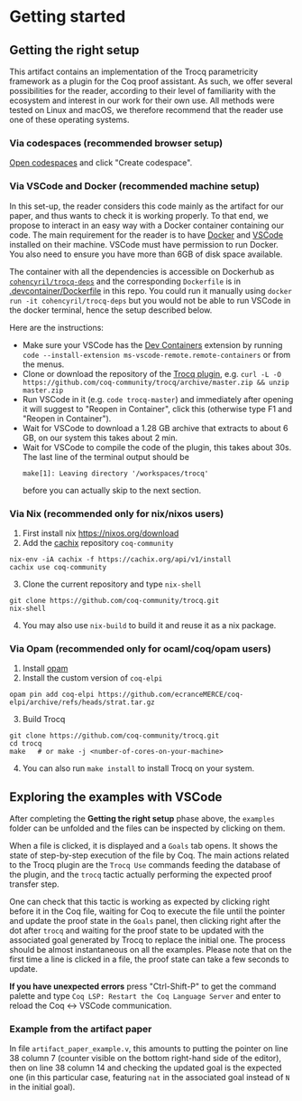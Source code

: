 # Getting started

## Getting the right setup

This artifact contains an implementation of the Trocq parametricity framework as
a plugin for the Coq proof assistant. As such, we offer several possibilities
for the reader, according to their level of familiarity with the ecosystem and
interest in our work for their own use. All methods were tested on Linux and
macOS, we therefore recommend that the reader use one of these operating
systems.

### Via codespaces (recommended browser setup)

[Open codespaces](https://github.com/codespaces/new?skip_quickstart=true&machine=standardLinux32gb&repo=717137925&ref=master&devcontainer_path=.devcontainer%2Fdevcontainer.json&geo=EuropeWest) and click "Create codespace".

### Via VSCode and Docker (recommended machine setup)

In this set-up, the reader considers this code mainly as the artifact
for our paper, and thus wants to check it is working properly. To that
end, we propose to interact in an easy way with a Docker container
containing our code. The main requirement for the reader is to have
[Docker](https://www.docker.com) and
[VSCode](https://code.visualstudio.com) installed on their
machine. VSCode must have permission to run Docker. You also need to
ensure you have more than 6GB of disk space available.

The container with all the dependencies is accessible on Dockerhub as [`cohencyril/trocq-deps`](https://hub.docker.com/repository/docker/cohencyril/trocq-deps) and the corresponding `Dockerfile` is in [.devcontainer/Dockerfile](https://github.com/coq-community/trocq/blob/master/.devcontainer/Dockerfile) in this repo. You could run it manually using `docker run -it cohencyril/trocq-deps` but you would not be able to run VSCode in the docker terminal, hence the setup described below.

Here are the instructions:
- Make sure your VSCode has the [Dev
  Containers](https://marketplace.visualstudio.com/items?itemName=ms-vscode-remote.remote-containers)
  extension by running `code --install-extension
  ms-vscode-remote.remote-containers` or from the menus.
- Clone or download the repository of the [Trocq
  plugin](https://github.com/coq-community/trocq), e.g.
  `curl -L -O https://github.com/coq-community/trocq/archive/master.zip && unzip master.zip`
- Run VSCode in it (e.g. `code trocq-master`) and immediately after opening it
  will suggest to "Reopen in Container", click this (otherwise type F1 and
  "Reopen in Container").
- Wait for VSCode to download a 1.28 GB archive that extracts to about 6 GB, on
  our system this takes about 2 min.
- Wait for VSCode to compile the code of the plugin, this takes about 30s.
  The last line of the terminal output should be
  ```
  make[1]: Leaving directory '/workspaces/trocq'
  ```
  before you can actually skip to the next section.

### Via Nix (recommended only for nix/nixos users)

  1. First install nix https://nixos.org/download
  2. Add the [cachix](https://docs.cachix.org/installation) repository `coq-community`
  ```shell
  nix-env -iA cachix -f https://cachix.org/api/v1/install
  cachix use coq-community
  ```
  3. Clone the current repository and type `nix-shell`
  ```shell
  git clone https://github.com/coq-community/trocq.git
  nix-shell
  ```
  4. You may also use `nix-build` to build it and reuse it as a nix package.

### Via Opam (recommended only for ocaml/coq/opam users)

  1. Install [opam](https://opam.ocaml.org/doc/Install.html)
  2. Install the custom version of `coq-elpi`
  ```shell
  opam pin add coq-elpi https://github.com/ecranceMERCE/coq-elpi/archive/refs/heads/strat.tar.gz
  ```
  3. Build Trocq
  ```shell
  git clone https://github.com/coq-community/trocq.git
  cd trocq
  make   # or make -j <number-of-cores-on-your-machine>
  ```
  4. You can also run `make install` to install Trocq on your system.


## Exploring the examples with VSCode

After completing the **Getting the right setup** phase above, the `examples`
folder can be unfolded and the files can be inspected by clicking on them.

When a file is clicked, it is displayed and a `Goals` tab opens. It shows the
state of step-by-step execution of the file by Coq. The main actions related to
the Trocq plugin are the `Trocq Use` commands feeding the database of the
plugin, and the `trocq` tactic actually performing the expected proof transfer
step.

One can check that this tactic is working as expected by clicking right before
it in the Coq file, waiting for Coq to execute the file until the pointer and
update the proof state in the `Goals` panel, then clicking right after the dot
after `trocq` and waiting for the proof state to be updated with the associated
goal generated by Trocq to replace the initial one. The process should be almost
instantaneous on all the examples. Please note that on the first time a line is
clicked in a file, the proof state can take a few seconds to update.

**If you have unexpected errors** press "Ctrl-Shift-P" to get the command palette
and type `Coq LSP: Restart the Coq Language Server` and enter to reload the
Coq $\leftrightarrow$ VSCode communication.

### Example from the artifact paper

In file `artifact_paper_example.v`, this amounts to putting the pointer on line
38 column 7 (counter visible on the bottom right-hand side of the editor), then
on line 38 column 14 and checking the updated goal is the expected one (in this
particular case, featuring `nat` in the associated goal instead of `N` in the
initial goal).
